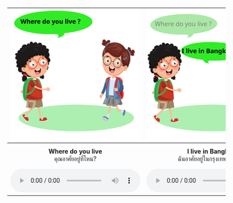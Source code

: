 <div class="carrousel">


|![](/media/img/family__Where&#x20;do&#x20;you&#x20;live.svg)|![](/media/img/family__I&#x20;live&#x20;in&#x20;Bangkok.svg)|![](/media/img/family__How&#x20;many&#x20;people&#x20;are&#x20;there&#x20;in&#x20;your&#x20;family.svg)|![](/media/img/family__There&#x20;are&#x20;4&#x20;people&#x20;in&#x20;my&#x20;family.svg)|![](/media/img/family__How&#x20;many&#x20;brothers&#x20;and&#x20;sisters&#x20;do&#x20;you&#x20;have.svg)|![](/media/img/family__I&#x20;have&#x20;2&#x20;brothers&#x20;and&#x20;1&#x20;sister.svg)|![](/media/img/family__What&#x20;does&#x20;your&#x20;father&#x20;do.svg)|![](/media/img/family__My&#x20;father&#x20;is&#x20;a&#x20;doctor.svg)|![](/media/img/family__What&#x20;does&#x20;your&#x20;mother&#x20;do.svg)|![](/media/img/family__My&#x20;mother&#x20;is&#x20;a&#x20;nurse.svg)|![](/media/img/family__What&#x20;do&#x20;you&#x20;want&#x20;to&#x20;be&#x20;when&#x20;youu&#x20;grow&#x20;up.svg)|![](/media/img/family__I&#x20;want&#x20;to&#x20;be&#x20;a&#x20;dentist.svg)|
| :----: | :----: | :----: | :----: | :----: | :----: | :----: | :----: | :----: | :----: | :----: | :----: |
|**Where do you live**<br>คุณอาศัยอยู่ที่ไหน?|**I live in Bangkok**<br>ฉันอาศัยอยู่ในกรุงเทพมหานคร|**How many people are there in your family**<br>ครอบครัวคุณมีกี่คน|**There are 4 people in my family**<br>ครอบครัวฉันมี 4 คน|**How many brothers and sisters do you have**<br>คุณมีพี่น้องกี่คน?|**I have 2 brothers and 1 sister**<br>ฉันมีพี่ชาย 2 คนและน้องสาว 1 คน|**What does your father do**<br>พ่อคุณทําอะไร?|**My father is a doctor**<br>พ่อฉันเป็นหมอ|**What does your mother do**<br>แม่คุณทํางานอะไร?|**My mother is a nurse**<br>แม่ฉันเป็นพยาบาล|**What do you want to be when youu grow up**<br>คุณอยากเป็นอะไรเมื่อโตขึ้น|**I want to be a dentist**<br>ฉันอยากเป็นหมอฟัน|
|![](/media/audio/Where&#x20;do&#x20;you&#x20;live.mp3)|![](/media/audio/I&#x20;live&#x20;in&#x20;Bangkok.mp3)|![](/media/audio/How&#x20;many&#x20;people&#x20;are&#x20;there&#x20;in&#x20;your&#x20;family.mp3)|![](/media/audio/There&#x20;are&#x20;4&#x20;people&#x20;in&#x20;my&#x20;family.mp3)|![](/media/audio/How&#x20;many&#x20;brothers&#x20;and&#x20;sisters&#x20;do&#x20;you&#x20;have.mp3)|![](/media/audio/I&#x20;have&#x20;2&#x20;brothers&#x20;and&#x20;1&#x20;sister.mp3)|![](/media/audio/What&#x20;does&#x20;your&#x20;father&#x20;do.mp3)|![](/media/audio/My&#x20;father&#x20;is&#x20;a&#x20;doctor.mp3)|![](/media/audio/What&#x20;does&#x20;your&#x20;mother&#x20;do.mp3)|![](/media/audio/My&#x20;mother&#x20;is&#x20;a&#x20;nurse.mp3)|![](/media/audio/What&#x20;do&#x20;you&#x20;want&#x20;to&#x20;be&#x20;when&#x20;youu&#x20;grow&#x20;up.mp3)|![](/media/audio/I&#x20;want&#x20;to&#x20;be&#x20;a&#x20;dentist.mp3)|

</div>

